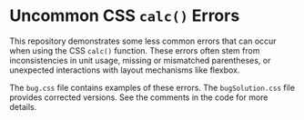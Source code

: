 # Uncommon CSS `calc()` Errors

This repository demonstrates some less common errors that can occur when using the CSS `calc()` function.  These errors often stem from inconsistencies in unit usage, missing or mismatched parentheses, or unexpected interactions with layout mechanisms like flexbox.

The `bug.css` file contains examples of these errors. The `bugSolution.css` file provides corrected versions.  See the comments in the code for more details.